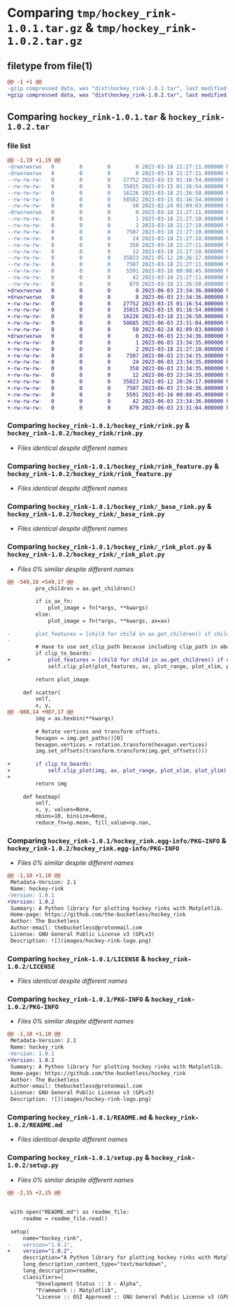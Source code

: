# Comparing `tmp/hockey_rink-1.0.1.tar.gz` & `tmp/hockey_rink-1.0.2.tar.gz`

## filetype from file(1)

```diff
@@ -1 +1 @@
-gzip compressed data, was "dist\hockey_rink-1.0.1.tar", last modified: Sat Mar 18 21:27:11 2023, max compression
+gzip compressed data, was "dist\hockey_rink-1.0.2.tar", last modified: Sat Jun  3 23:34:36 2023, max compression
```

## Comparing `hockey_rink-1.0.1.tar` & `hockey_rink-1.0.2.tar`

### file list

```diff
@@ -1,19 +1,19 @@
-drwxrwxrwx   0        0        0        0 2023-03-18 21:27:11.000000 hockey_rink-1.0.1/
-drwxrwxrwx   0        0        0        0 2023-03-18 21:27:11.000000 hockey_rink-1.0.1/hockey_rink/
--rw-rw-rw-   0        0        0    27752 2023-03-15 01:16:54.000000 hockey_rink-1.0.1/hockey_rink/rink.py
--rw-rw-rw-   0        0        0    35015 2023-03-15 01:16:54.000000 hockey_rink-1.0.1/hockey_rink/rink_feature.py
--rw-rw-rw-   0        0        0    16226 2023-03-18 21:26:50.000000 hockey_rink-1.0.1/hockey_rink/_base_rink.py
--rw-rw-rw-   0        0        0    58582 2023-03-15 01:16:54.000000 hockey_rink-1.0.1/hockey_rink/_rink_plot.py
--rw-rw-rw-   0        0        0       50 2023-02-24 01:09:03.000000 hockey_rink-1.0.1/hockey_rink/__init__.py
-drwxrwxrwx   0        0        0        0 2023-03-18 21:27:11.000000 hockey_rink-1.0.1/hockey_rink.egg-info/
--rw-rw-rw-   0        0        0        1 2023-03-18 21:27:10.000000 hockey_rink-1.0.1/hockey_rink.egg-info/dependency_links.txt
--rw-rw-rw-   0        0        0        2 2023-03-18 21:27:10.000000 hockey_rink-1.0.1/hockey_rink.egg-info/not-zip-safe
--rw-rw-rw-   0        0        0     7507 2023-03-18 21:27:10.000000 hockey_rink-1.0.1/hockey_rink.egg-info/PKG-INFO
--rw-rw-rw-   0        0        0       24 2023-03-18 21:27:10.000000 hockey_rink-1.0.1/hockey_rink.egg-info/requires.txt
--rw-rw-rw-   0        0        0      358 2023-03-18 21:27:11.000000 hockey_rink-1.0.1/hockey_rink.egg-info/SOURCES.txt
--rw-rw-rw-   0        0        0       12 2023-03-18 21:27:10.000000 hockey_rink-1.0.1/hockey_rink.egg-info/top_level.txt
--rw-rw-rw-   0        0        0    35823 2021-05-12 20:26:17.000000 hockey_rink-1.0.1/LICENSE
--rw-rw-rw-   0        0        0     7507 2023-03-18 21:27:11.000000 hockey_rink-1.0.1/PKG-INFO
--rw-rw-rw-   0        0        0     5591 2023-03-16 00:08:45.000000 hockey_rink-1.0.1/README.md
--rw-rw-rw-   0        0        0       42 2023-03-18 21:27:11.000000 hockey_rink-1.0.1/setup.cfg
--rw-rw-rw-   0        0        0      879 2023-03-18 21:26:50.000000 hockey_rink-1.0.1/setup.py
+drwxrwxrwx   0        0        0        0 2023-06-03 23:34:36.000000 hockey_rink-1.0.2/
+drwxrwxrwx   0        0        0        0 2023-06-03 23:34:36.000000 hockey_rink-1.0.2/hockey_rink/
+-rw-rw-rw-   0        0        0    27752 2023-03-15 01:16:54.000000 hockey_rink-1.0.2/hockey_rink/rink.py
+-rw-rw-rw-   0        0        0    35015 2023-03-15 01:16:54.000000 hockey_rink-1.0.2/hockey_rink/rink_feature.py
+-rw-rw-rw-   0        0        0    16226 2023-03-18 21:26:50.000000 hockey_rink-1.0.2/hockey_rink/_base_rink.py
+-rw-rw-rw-   0        0        0    58685 2023-06-03 23:31:04.000000 hockey_rink-1.0.2/hockey_rink/_rink_plot.py
+-rw-rw-rw-   0        0        0       50 2023-02-24 01:09:03.000000 hockey_rink-1.0.2/hockey_rink/__init__.py
+drwxrwxrwx   0        0        0        0 2023-06-03 23:34:36.000000 hockey_rink-1.0.2/hockey_rink.egg-info/
+-rw-rw-rw-   0        0        0        1 2023-06-03 23:34:35.000000 hockey_rink-1.0.2/hockey_rink.egg-info/dependency_links.txt
+-rw-rw-rw-   0        0        0        2 2023-03-18 21:27:10.000000 hockey_rink-1.0.2/hockey_rink.egg-info/not-zip-safe
+-rw-rw-rw-   0        0        0     7507 2023-06-03 23:34:35.000000 hockey_rink-1.0.2/hockey_rink.egg-info/PKG-INFO
+-rw-rw-rw-   0        0        0       24 2023-06-03 23:34:35.000000 hockey_rink-1.0.2/hockey_rink.egg-info/requires.txt
+-rw-rw-rw-   0        0        0      358 2023-06-03 23:34:35.000000 hockey_rink-1.0.2/hockey_rink.egg-info/SOURCES.txt
+-rw-rw-rw-   0        0        0       12 2023-06-03 23:34:35.000000 hockey_rink-1.0.2/hockey_rink.egg-info/top_level.txt
+-rw-rw-rw-   0        0        0    35823 2021-05-12 20:26:17.000000 hockey_rink-1.0.2/LICENSE
+-rw-rw-rw-   0        0        0     7507 2023-06-03 23:34:36.000000 hockey_rink-1.0.2/PKG-INFO
+-rw-rw-rw-   0        0        0     5591 2023-03-16 00:08:45.000000 hockey_rink-1.0.2/README.md
+-rw-rw-rw-   0        0        0       42 2023-06-03 23:34:36.000000 hockey_rink-1.0.2/setup.cfg
+-rw-rw-rw-   0        0        0      879 2023-06-03 23:31:04.000000 hockey_rink-1.0.2/setup.py
```

### Comparing `hockey_rink-1.0.1/hockey_rink/rink.py` & `hockey_rink-1.0.2/hockey_rink/rink.py`

 * *Files identical despite different names*

### Comparing `hockey_rink-1.0.1/hockey_rink/rink_feature.py` & `hockey_rink-1.0.2/hockey_rink/rink_feature.py`

 * *Files identical despite different names*

### Comparing `hockey_rink-1.0.1/hockey_rink/_base_rink.py` & `hockey_rink-1.0.2/hockey_rink/_base_rink.py`

 * *Files identical despite different names*

### Comparing `hockey_rink-1.0.1/hockey_rink/_rink_plot.py` & `hockey_rink-1.0.2/hockey_rink/_rink_plot.py`

 * *Files 0% similar despite different names*

```diff
@@ -549,18 +549,17 @@
         pre_children = ax.get_children()
 
         if is_ax_fn:
             plot_image = fn(*args, **kwargs)
         else:
             plot_image = fn(*args, **kwargs, ax=ax)
 
-        plot_features = [child for child in ax.get_children() if child not in pre_children]
-
         # Have to use set_clip_path because including clip_path in above updates axis limits.
         if clip_to_boards:
+            plot_features = [child for child in ax.get_children() if child not in pre_children]
             self.clip_plot(plot_features, ax, plot_range, plot_xlim, plot_ylim)
 
         return plot_image
 
     def scatter(
         self,
         x, y,
@@ -988,14 +987,17 @@
         img = ax.hexbin(**kwargs)
 
         # Rotate vertices and transform offsets.
         hexagon = img.get_paths()[0]
         hexagon.vertices = rotation.transform(hexagon.vertices)
         img.set_offsets(transform.transform(img.get_offsets()))
 
+        if clip_to_boards:
+            self.clip_plot(img, ax, plot_range, plot_xlim, plot_ylim)
+
         return img
 
     def heatmap(
         self,
         x, y, values=None,
         nbins=10, binsize=None,
         reduce_fn=np.mean, fill_value=np.nan,
```

### Comparing `hockey_rink-1.0.1/hockey_rink.egg-info/PKG-INFO` & `hockey_rink-1.0.2/hockey_rink.egg-info/PKG-INFO`

 * *Files 0% similar despite different names*

```diff
@@ -1,10 +1,10 @@
 Metadata-Version: 2.1
 Name: hockey-rink
-Version: 1.0.1
+Version: 1.0.2
 Summary: A Python library for plotting hockey rinks with Matplotlib.
 Home-page: https://github.com/the-bucketless/hockey_rink
 Author: The Bucketless
 Author-email: thebucketless@protonmail.com
 License: GNU General Public License v3 (GPLv3)
 Description: ![](images/hockey-rink-logo.png)
```

### Comparing `hockey_rink-1.0.1/LICENSE` & `hockey_rink-1.0.2/LICENSE`

 * *Files identical despite different names*

### Comparing `hockey_rink-1.0.1/PKG-INFO` & `hockey_rink-1.0.2/PKG-INFO`

 * *Files 0% similar despite different names*

```diff
@@ -1,10 +1,10 @@
 Metadata-Version: 2.1
 Name: hockey_rink
-Version: 1.0.1
+Version: 1.0.2
 Summary: A Python library for plotting hockey rinks with Matplotlib.
 Home-page: https://github.com/the-bucketless/hockey_rink
 Author: The Bucketless
 Author-email: thebucketless@protonmail.com
 License: GNU General Public License v3 (GPLv3)
 Description: ![](images/hockey-rink-logo.png)
```

### Comparing `hockey_rink-1.0.1/README.md` & `hockey_rink-1.0.2/README.md`

 * *Files identical despite different names*

### Comparing `hockey_rink-1.0.1/setup.py` & `hockey_rink-1.0.2/setup.py`

 * *Files 0% similar despite different names*

```diff
@@ -2,15 +2,15 @@
 
 
 with open("README.md") as readme_file:
     readme = readme_file.read()
 
 setup(
     name="hockey_rink",
-    version="1.0.1",
+    version="1.0.2",
     description="A Python library for plotting hockey rinks with Matplotlib.",
     long_description_content_type="text/markdown",
     long_description=readme,
     classifiers=[
         "Development Status :: 3 - Alpha",
         "Framework :: Matplotlib",
         "License :: OSI Approved :: GNU General Public License v3 (GPLv3)",
```

